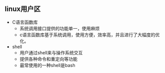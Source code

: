 ## linux用户区
- C语言函数库
  - 系统调用接口提供的功能单一，使用麻烦
  - c语言函数库基于系统调用，使用方便，效率高，并且进行了大幅度的优化。
- shell
  - 用户通过shell来与操作系统交互
  - 提供各种命令和重定向等功能
  - 最常使用的一种shell是bash